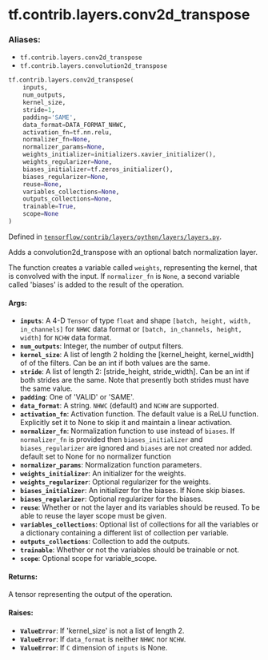 <div itemscope itemtype="http://developers.google.com/ReferenceObject">
<meta itemprop="name" content="tf.contrib.layers.conv2d_transpose" />
<meta itemprop="path" content="Stable" />
</div>

# tf.contrib.layers.conv2d_transpose

### Aliases:

* `tf.contrib.layers.conv2d_transpose`
* `tf.contrib.layers.convolution2d_transpose`

``` python
tf.contrib.layers.conv2d_transpose(
    inputs,
    num_outputs,
    kernel_size,
    stride=1,
    padding='SAME',
    data_format=DATA_FORMAT_NHWC,
    activation_fn=tf.nn.relu,
    normalizer_fn=None,
    normalizer_params=None,
    weights_initializer=initializers.xavier_initializer(),
    weights_regularizer=None,
    biases_initializer=tf.zeros_initializer(),
    biases_regularizer=None,
    reuse=None,
    variables_collections=None,
    outputs_collections=None,
    trainable=True,
    scope=None
)
```



Defined in [`tensorflow/contrib/layers/python/layers/layers.py`](https://www.tensorflow.org/code/tensorflow/contrib/layers/python/layers/layers.py).

Adds a convolution2d_transpose with an optional batch normalization layer.

The function creates a variable called `weights`, representing the
kernel, that is convolved with the input. If `normalizer_fn` is `None`, a
second variable called 'biases' is added to the result of the operation.

#### Args:

* <b>`inputs`</b>: A 4-D `Tensor` of type `float` and shape
    `[batch, height, width, in_channels]` for `NHWC` data format or
    `[batch, in_channels, height, width]` for `NCHW` data format.
* <b>`num_outputs`</b>: Integer, the number of output filters.
* <b>`kernel_size`</b>: A list of length 2 holding the [kernel_height, kernel_width] of
    of the filters. Can be an int if both values are the same.
* <b>`stride`</b>: A list of length 2: [stride_height, stride_width].
    Can be an int if both strides are the same.  Note that presently
    both strides must have the same value.
* <b>`padding`</b>: One of 'VALID' or 'SAME'.
* <b>`data_format`</b>: A string. `NHWC` (default) and `NCHW` are supported.
* <b>`activation_fn`</b>: Activation function. The default value is a ReLU function.
    Explicitly set it to None to skip it and maintain a linear activation.
* <b>`normalizer_fn`</b>: Normalization function to use instead of `biases`. If
    `normalizer_fn` is provided then `biases_initializer` and
    `biases_regularizer` are ignored and `biases` are not created nor added.
    default set to None for no normalizer function
* <b>`normalizer_params`</b>: Normalization function parameters.
* <b>`weights_initializer`</b>: An initializer for the weights.
* <b>`weights_regularizer`</b>: Optional regularizer for the weights.
* <b>`biases_initializer`</b>: An initializer for the biases. If None skip biases.
* <b>`biases_regularizer`</b>: Optional regularizer for the biases.
* <b>`reuse`</b>: Whether or not the layer and its variables should be reused. To be
    able to reuse the layer scope must be given.
* <b>`variables_collections`</b>: Optional list of collections for all the variables or
    a dictionary containing a different list of collection per variable.
* <b>`outputs_collections`</b>: Collection to add the outputs.
* <b>`trainable`</b>: Whether or not the variables should be trainable or not.
* <b>`scope`</b>: Optional scope for variable_scope.


#### Returns:

A tensor representing the output of the operation.


#### Raises:

* <b>`ValueError`</b>: If 'kernel_size' is not a list of length 2.
* <b>`ValueError`</b>: If `data_format` is neither `NHWC` nor `NCHW`.
* <b>`ValueError`</b>: If `C` dimension of `inputs` is None.